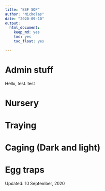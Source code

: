 ```yaml
---
title: "BSF SOP"
author: "Nicholas"
date: "2020-09-10"
output:
  html_document: 
    keep_md: yes
    toc: yes
    toc_float: yes
    
---
```


# Admin stuff
Hello, test. test



# Nursery







# Traying




# Caging (Dark and light)


# Egg traps





























Updated: 10 September, 2020
